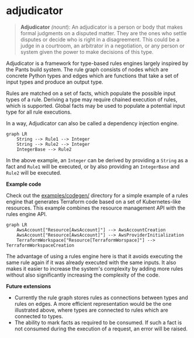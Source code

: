 # adjudicator

> __Adjudicator__ _(nount_): An adjudicator is a person or body that makes formal judgments on a disputed matter. They
> are the ones who settle disputes or decide who is right in a disagreement. This could be a judge in a courtroom, an
> arbitrator in a negotiation, or any person or system given the power to make decisions of this type.

Adjudicator is a framework for type-based rules engines largely inspired by the Pants build system. The rule graph
consists of nodes which are concrete Python types and edges which are functions that take a set of input types and
produce an output type.

Rules are matched on a set of facts, which populate the possible input types of a rule. Deriving a type may require
chained execution of rules, which is supported. Global facts may be used to populate a potential input type for all
rule executions.

In a way, Adjudicator can also be called a dependency injection engine.

```mermaid
graph LR
    String --> Rule1 --> Integer
    String --> Rule2 --> Integer
    IntegerBase --> Rule2
```

In the above example, an `Integer` can be derived by providing a `String` as a fact and `Rule1` will be executed, or
by also providing an `IntegerBase` and `Rule2` will be executed.

__Example code__

Check out the [examples/codegen/](examples/codegen/) directory for a simple example of a rules engine that generates
Terraform code based on a set of Kubernetes-like resources. This example combines the resource management API with
the rules engine API.

```mermaid
graph LR
    AwsAccount["Resource[AwsAccount]"] --> AwsAccountCreation
    AwsAccount["Resource[AwsAccount]"] --> AwsProviderInitialization
    TerraformWorkspace["Resource[TerraformWorspace]"] --> TerraformWorkspaceCreation
```

The advantage of using a rules engine here is that it avoids executing the same rule again if it was already executed
with the same inputs. It also makes it easier to increase the system's complexity by adding more rules without also
significantly increasing the complexity of the code.

__Future extensions__

* Currently the rule graph stores rules as connections between types and rules on edges. A more efficient
  representation would be the one illustrated above, where types are connected to rules which are connected to types.
* The ability to mark facts as required to be consumed. If such a fact is not consumed during the execution of a
  request, an error will be raised.

